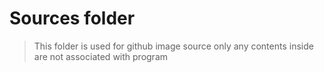 # Sources folder

> This folder is used for github image source only any contents inside are not associated with program
